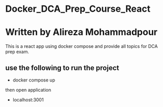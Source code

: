 # Docker_DCA_Prep_Course_React
# Written by Alireza Mohammadpour
This is a react app using docker compose and provide all topics for DCA prep exam. 

## use the following to run the project
- docker compose up

then open application

- localhost:3001 
